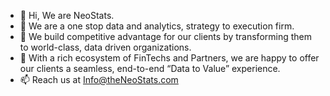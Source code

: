 - 👋 Hi, We are NeoStats.
- 👀 We are a one stop data and analytics, strategy to execution firm.
- 💞️ We build competitive advantage for our clients by transforming them to world-class, data driven organizations.
- 🌱 With a rich ecosystem of FinTechs and Partners, we are happy to offer our clients a seamless, end-to-end “Data to Value” experience.
- 📫 Reach us at Info@theNeoStats.com

<!---
NeoStats-Analytics/NeoStats-Analytics is a ✨ special ✨ repository because its `README.md` (this file) appears on your GitHub profile.
You can click the Preview link to take a look at your changes.
--->
